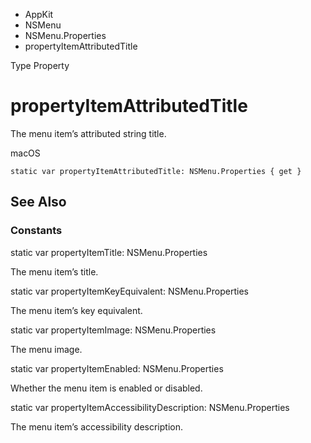 

- AppKit
- NSMenu
- NSMenu.Properties
-  propertyItemAttributedTitle 

Type Property

# propertyItemAttributedTitle

The menu item’s attributed string title.

macOS

``` source
static var propertyItemAttributedTitle: NSMenu.Properties { get }
```

## See Also

### Constants

static var propertyItemTitle: NSMenu.Properties

The menu item’s title.

static var propertyItemKeyEquivalent: NSMenu.Properties

The menu item’s key equivalent.

static var propertyItemImage: NSMenu.Properties

The menu image.

static var propertyItemEnabled: NSMenu.Properties

Whether the menu item is enabled or disabled.

static var propertyItemAccessibilityDescription: NSMenu.Properties

The menu item’s accessibility description.

